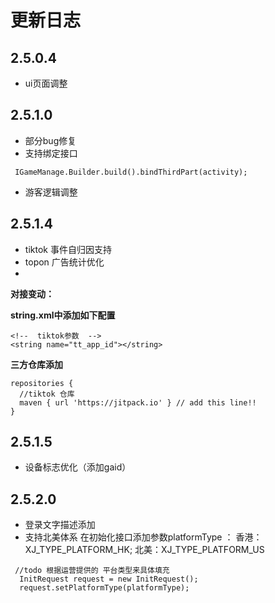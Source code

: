 # 更新日志
## 2.5.0.4
- ui页面调整
## 2.5.1.0
- 部分bug修复
- 支持绑定接口
```
 IGameManage.Builder.build().bindThirdPart(activity);
```
- 游客逻辑调整


## 2.5.1.4
- tiktok 事件自归因支持
- topon 广告统计优化
- 
**对接变动：**

**string.xml中添加如下配置**
```
<!--  tiktok参数  -->
<string name="tt_app_id"></string>

```
**三方仓库添加**
```
repositories {
  //tiktok 仓库
  maven { url 'https://jitpack.io' } // add this line!!
}
```

## 2.5.1.5
- 设备标志优化（添加gaid）
## 2.5.2.0
- 登录文字描述添加
- 支持北美体系
在初始化接口添加参数platformType ：
香港：XJ_TYPE_PLATFORM_HK;
北美：XJ_TYPE_PLATFORM_US
```
 //todo 根据运营提供的 平台类型来具体填充
  InitRequest request = new InitRequest();
  request.setPlatformType(platformType);
```